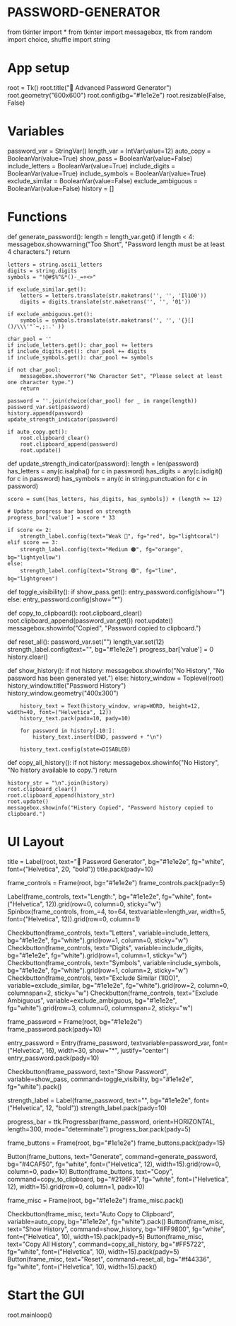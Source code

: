 # PASSWORD-GENERATOR
from tkinter import *
from tkinter import messagebox, ttk
from random import choice, shuffle
import string

# App setup
root = Tk()
root.title("🔐 Advanced Password Generator")
root.geometry("600x600")
root.config(bg="#1e1e2e")
root.resizable(False, False)

# Variables
password_var = StringVar()
length_var = IntVar(value=12)
auto_copy = BooleanVar(value=True)
show_pass = BooleanVar(value=False)
include_letters = BooleanVar(value=True)
include_digits = BooleanVar(value=True)
include_symbols = BooleanVar(value=True)
exclude_similar = BooleanVar(value=False)
exclude_ambiguous = BooleanVar(value=False)
history = []

# Functions
def generate_password():
    length = length_var.get()
    if length < 4:
        messagebox.showwarning("Too Short", "Password length must be at least 4 characters.")
        return

    letters = string.ascii_letters
    digits = string.digits
    symbols = "!@#$%^&*()-_=+<>"

    if exclude_similar.get():
        letters = letters.translate(str.maketrans('', '', 'Il1O0'))
        digits = digits.translate(str.maketrans('', '', '01'))

    if exclude_ambiguous.get():
        symbols = symbols.translate(str.maketrans('', '', '{}[]()/\\\'"`~,;:.' ))

    char_pool = ''
    if include_letters.get(): char_pool += letters
    if include_digits.get(): char_pool += digits
    if include_symbols.get(): char_pool += symbols

    if not char_pool:
        messagebox.showerror("No Character Set", "Please select at least one character type.")
        return

    password = ''.join(choice(char_pool) for _ in range(length))
    password_var.set(password)
    history.append(password)
    update_strength_indicator(password)

    if auto_copy.get():
        root.clipboard_clear()
        root.clipboard_append(password)
        root.update()

def update_strength_indicator(password):
    length = len(password)
    has_letters = any(c.isalpha() for c in password)
    has_digits = any(c.isdigit() for c in password)
    has_symbols = any(c in string.punctuation for c in password)

    score = sum([has_letters, has_digits, has_symbols]) + (length >= 12)

    # Update progress bar based on strength
    progress_bar['value'] = score * 33

    if score <= 2:
        strength_label.config(text="Weak 🔴", fg="red", bg="lightcoral")
    elif score == 3:
        strength_label.config(text="Medium 🟠", fg="orange", bg="lightyellow")
    else:
        strength_label.config(text="Strong 🟢", fg="lime", bg="lightgreen")

def toggle_visibility():
    if show_pass.get():
        entry_password.config(show="")
    else:
        entry_password.config(show="*")

def copy_to_clipboard():
    root.clipboard_clear()
    root.clipboard_append(password_var.get())
    root.update()
    messagebox.showinfo("Copied", "Password copied to clipboard.")

def reset_all():
    password_var.set("")
    length_var.set(12)
    strength_label.config(text="", bg="#1e1e2e")
    progress_bar['value'] = 0
    history.clear()

def show_history():
    if not history:
        messagebox.showinfo("No History", "No password has been generated yet.")
    else:
        history_window = Toplevel(root)
        history_window.title("Password History")
        history_window.geometry("400x300")

        history_text = Text(history_window, wrap=WORD, height=12, width=40, font=("Helvetica", 12))
        history_text.pack(padx=10, pady=10)

        for password in history[-10:]:
            history_text.insert(END, password + "\n")
        
        history_text.config(state=DISABLED)

def copy_all_history():
    if not history:
        messagebox.showinfo("No History", "No history available to copy.")
        return

    history_str = "\n".join(history)
    root.clipboard_clear()
    root.clipboard_append(history_str)
    root.update()
    messagebox.showinfo("History Copied", "Password history copied to clipboard.")

# UI Layout
title = Label(root, text="🔐 Password Generator", bg="#1e1e2e", fg="white", font=("Helvetica", 20, "bold"))
title.pack(pady=10)

frame_controls = Frame(root, bg="#1e1e2e")
frame_controls.pack(pady=5)

Label(frame_controls, text="Length:", bg="#1e1e2e", fg="white", font=("Helvetica", 12)).grid(row=0, column=0, sticky="w")
Spinbox(frame_controls, from_=4, to=64, textvariable=length_var, width=5, font=("Helvetica", 12)).grid(row=0, column=1)

Checkbutton(frame_controls, text="Letters", variable=include_letters, bg="#1e1e2e", fg="white").grid(row=1, column=0, sticky="w")
Checkbutton(frame_controls, text="Digits", variable=include_digits, bg="#1e1e2e", fg="white").grid(row=1, column=1, sticky="w")
Checkbutton(frame_controls, text="Symbols", variable=include_symbols, bg="#1e1e2e", fg="white").grid(row=1, column=2, sticky="w")
Checkbutton(frame_controls, text="Exclude Similar (1l0O)", variable=exclude_similar, bg="#1e1e2e", fg="white").grid(row=2, column=0, columnspan=2, sticky="w")
Checkbutton(frame_controls, text="Exclude Ambiguous", variable=exclude_ambiguous, bg="#1e1e2e", fg="white").grid(row=3, column=0, columnspan=2, sticky="w")

frame_password = Frame(root, bg="#1e1e2e")
frame_password.pack(pady=10)

entry_password = Entry(frame_password, textvariable=password_var, font=("Helvetica", 16), width=30, show="*", justify="center")
entry_password.pack(pady=10)

Checkbutton(frame_password, text="Show Password", variable=show_pass, command=toggle_visibility, bg="#1e1e2e", fg="white").pack()

strength_label = Label(frame_password, text="", bg="#1e1e2e", font=("Helvetica", 12, "bold"))
strength_label.pack(pady=10)

progress_bar = ttk.Progressbar(frame_password, orient=HORIZONTAL, length=300, mode="determinate")
progress_bar.pack(pady=5)

frame_buttons = Frame(root, bg="#1e1e2e")
frame_buttons.pack(pady=15)

Button(frame_buttons, text="Generate", command=generate_password, bg="#4CAF50", fg="white", font=("Helvetica", 12), width=15).grid(row=0, column=0, padx=10)
Button(frame_buttons, text="Copy", command=copy_to_clipboard, bg="#2196F3", fg="white", font=("Helvetica", 12), width=15).grid(row=0, column=1, padx=10)

frame_misc = Frame(root, bg="#1e1e2e")
frame_misc.pack()

Checkbutton(frame_misc, text="Auto Copy to Clipboard", variable=auto_copy, bg="#1e1e2e", fg="white").pack()
Button(frame_misc, text="Show History", command=show_history, bg="#FF9800", fg="white", font=("Helvetica", 10), width=15).pack(pady=5)
Button(frame_misc, text="Copy All History", command=copy_all_history, bg="#FF5722", fg="white", font=("Helvetica", 10), width=15).pack(pady=5)
Button(frame_misc, text="Reset", command=reset_all, bg="#f44336", fg="white", font=("Helvetica", 10), width=15).pack()

# Start the GUI
root.mainloop()
